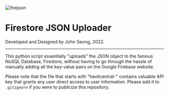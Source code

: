 ![firejson](https://user-images.githubusercontent.com/35755386/210025337-6ab3ad25-99c8-4ca2-8648-397df403cc25.png)

# Firestore JSON Uploader

Developed and Designed by John Seong, 2022.

---

This python script essentially "uploads" the JSON object to the famous NoSQL Database, Firestore, without having to go through the hassle of manually adding all the key-value pairs on the Google Firebase website.

Please note that the file that starts with "havitcentral-" contains valuable API key that grants any user direct access to user information. Please add it to ```.gitignore``` if you were to publicize this repository.
